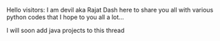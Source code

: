 Hello visitors: I am devil aka Rajat Dash
here to share you all with various python codes
that I hope to you all a lot...

I will soon add java projects to this thread

